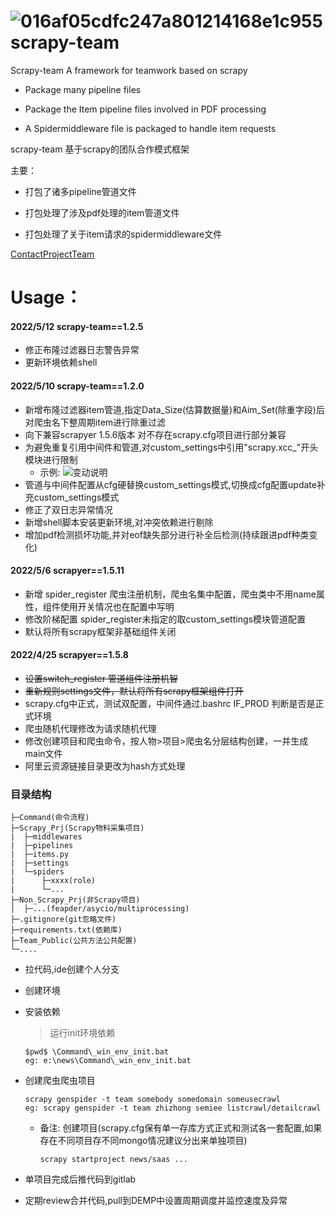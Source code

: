 ![016af05cdfc247a801214168e1c955](https://ryan-1307030779.cos.ap-nanjing.myqcloud.com/vscode-md016af05cdfc247a801214168e1c955.jpg)
scrapy-team
=========
Scrapy-team A framework for teamwork based on scrapy

- Package many pipeline files

- Package the Item pipeline files involved in PDF processing

- A Spidermiddleware file is packaged to handle item requests 

scrapy-team 基于scrapy的团队合作模式框架

主要：

- 打包了诸多pipeline管道文件

- 打包处理了涉及pdf处理的item管道文件

- 打包处理了关于item请求的spidermiddleware文件


[ContactProjectTeam](https://github.com/buliqioqiolibusdo)


Usage：
========
#### 2022/5/12 scrapy-team==1.2.5
* 修正布隆过滤器日志警告异常
* 更新环境依赖shell
#### 2022/5/10 scrapy-team==1.2.0
* 新增布隆过滤器item管道,指定Data_Size(估算数据量)和Aim_Set(除重字段)后对爬虫名下整周期item进行除重过滤
* 向下兼容scrapyer 1.5.6版本 对不存在scrapy.cfg项目进行部分兼容
* 为避免重复引用中间件和管道,对custom_settings中引用"scrapy.xcc_"开头模块进行限制
    * 示例:
    ![变动说明](https://ryan-1307030779.cos.ap-nanjing.myqcloud.com/img/SM_]OH220OGR4B@5U][R1GH.jpg)
* 管道与中间件配置从cfg硬替换custom_settings模式,切换成cfg配置update补充custom_settings模式
* 修正了双日志异常情况
* 新增shell脚本安装更新环境,对冲突依赖进行剔除
* 增加pdf检测损坏功能,并对eof缺失部分进行补全后检测(持续跟进pdf种类变化)

#### 2022/5/6 scrapyer==1.5.11
* 新增 spider_register 爬虫注册机制，爬虫名集中配置，爬虫类中不用name属性，组件使用开关情况也在配置中写明
* 修改阶梯配置 spider_register未指定的取custom_settings模块管道配置
* 默认将所有scrapy框架非基础组件关闭


#### 2022/4/25 scrapyer==1.5.8
* ~~设置switch_register 管道组件注册机智~~
* ~~重新规则settings文件，默认将所有scrapy框架组件打开~~
* scrapy.cfg中正式，测试双配置，中间件通过.bashrc IF_PROD 判断是否是正式环境
* 爬虫随机代理修改为请求随机代理
* 修改创建项目和爬虫命令，按人物>项目>爬虫名分层结构创建，一并生成main文件
* 阿里云资源链接目录更改为hash方式处理

### 目录结构
```
├─Command(命令流程)
├─Scrapy_Prj(Scrapy物料采集项目)
|  ├─middlewares
|  ├─pipelines
|  ├─items.py
|  ├─settings
|  └─spiders
|      ├─xxxx(role)
|      └─...
├─Non_Scrapy_Prj(非Scrapy项目)
│  ├─...(feapder/asycio/multiprocessing)
├─.gitignore(git忽略文件)
├─requirements.txt(依赖库)
├─Team_Public(公共方法公共配置)
└─....
```

* 拉代码,ide创建个人分支

* 创建环境
* 安装依赖
    > 运行init环境依赖
    ``` 
   $pwd$ \Command\_win_env_init.bat
   eg: e:\news\Command\_win_env_init.bat
    ```


* 创建爬虫爬虫项目
    ```
    scrapy genspider -t team somebody somedomain someusecrawl
    eg: scrapy genspider -t team zhizhong semiee listcrawl/detailcrawl
    ```
    * 备注: 创建项目(scrapy.cfg保有单一存库方式正式和测试各一套配置,如果存在不同项目存不同mongo情况建议分出来单独项目)
        ```
        scrapy startproject news/saas ...
        ```

* 单项目完成后推代码到gitlab
* 定期review合并代码,pull到DEMP中设置周期调度并监控速度及异常

